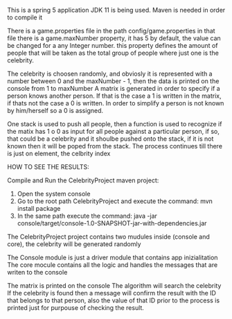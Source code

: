 This is a spring 5 application JDK 11 is being used. 
Maven is needed in order to compile it

There is a game.properties file in the path config/game.properties 
in that file there is a game.maxNumber property, it has 5 by default, the value can be changed for a any Integer number.
this property defines the amount of people that will be taken as the total group of people where just one is the celebrity.

The celebrity is choosen randomly, and obviosly it is represented with a number between 0 and the maxNumber - 1, then the data 
is printed on the console from 1 to maxNumber
A matrix is generated in order to specify if a person knows another person. If that is the case a 1 is written in the matrix, 
if thats not the case a 0 is written. In order to simplify a person is not known by him/herself so a 0 is assigned.

One stack is used to push all people, then a function is used to recognize if the matix has 1 o 0 as input for all people 
against a particular person, if so, that could be a celebrity and it shoulbe pushed onto the stack, if it is not known then it
will be poped from the stack. The process continues till there is just on element, the celbrity index

HOW TO SEE THE RESULTS:

Compile and Run the CelebrityProject maven project: 

1. Open the system console
1. Go to the root path CelebrityProject and execute the command: mvn install package
2. In the same path execute the command: java -jar console/target/console-1.0-SNAPSHOT-jar-with-dependencies.jar

The CelebrityProject project contains two mudules inside (console and core), the celebrity will be generated randomly

The Console module is just a driver module that contains app inizialitation
The core mocule contains all the logic and handles the messages that are writen to the console

The matrix is printed on the console
The algorithm will search the celebrity
If the celebrity is found then a message will confirm the result with the ID that belongs to that person, also the value of 
that ID prior to the process is printed just for purpouse of checking the result.



